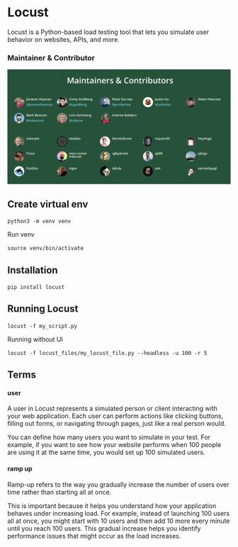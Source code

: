 # Locust

Locust is a Python-based load testing tool that lets you simulate user behavior on websites, APIs, and more.

### Maintainer & Contributor

<img src="./locust-creator.png" />

## Create virtual env

```
python3 -m venv venv
```
Run venv
```
source venv/bin/activate
```

## Installation

```
pip install locust
```

## Running Locust
```
locust -f my_script.py
```

Running without UI
```
locust -f locust_files/my_locust_file.py --headless -u 100 -r 5
```

## Terms

#### user
A user in Locust represents a simulated person or client interacting with your web application. Each user can perform actions like clicking buttons, filling out forms, or navigating through pages, just like a real person would.

You can define how many users you want to simulate in your test. For example, if you want to see how your website performs when 100 people are using it at the same time, you would set up 100 simulated users.

#### ramp up
Ramp-up refers to the way you gradually increase the number of users over time rather than starting all at once.

This is important because it helps you understand how your application behaves under increasing load. For example, instead of launching 100 users all at once, you might start with 10 users and then add 10 more every minute until you reach 100 users. This gradual increase helps you identify performance issues that might occur as the load increases.
